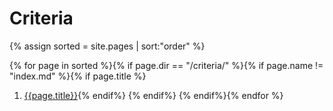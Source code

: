 # Criteria

{% assign sorted = site.pages | sort:"order" %}

{% for page in sorted %}{% if page.dir == "/criteria/" %}{% if page.name != "index.md" %}{% if page.title %}
1. [{{page.title}}]({{page.url}}){% endif%}    {% endif%}  {% endif%}{% endfor %}
